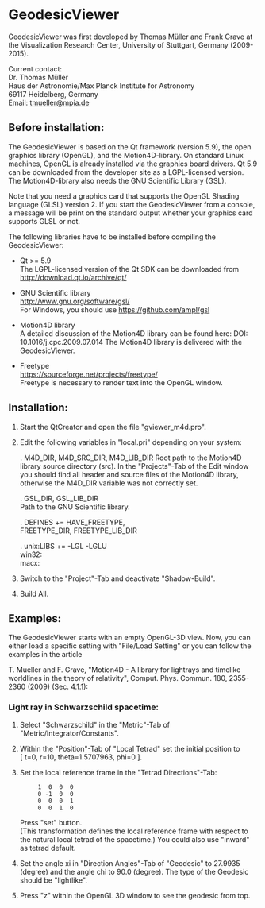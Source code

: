 
# GeodesicViewer

GeodesicViewer was first developed by Thomas Müller and Frank Grave at the 
Visualization Research Center, University of Stuttgart, Germany (2009-2015).

Current contact:  
Dr. Thomas Müller  
Haus der Astronomie/Max Planck Institute for Astronomy  
69117 Heidelberg, Germany  
Email: tmueller@mpia.de  


## Before installation:

The GeodesicViewer is based on the Qt framework (version 5.9), the open graphics 
library (OpenGL), and the Motion4D-library. On standard Linux machines, OpenGL 
is already installed via the graphics board drivers. Qt 5.9 can be downloaded 
from the developer site as a LGPL-licensed version. The Motion4D-library also 
needs the GNU Scientific Library (GSL).

Note that you need a graphics card that supports the OpenGL Shading language 
(GLSL) version 2. If you start the GeodesicViewer from a console, a message 
will be print on the standard output whether your graphics card supports GLSL 
or not.


The following libraries have to be installed before compiling the GeodesicViewer:

* Qt >= 5.9  
  The LGPL-licensed version of the Qt SDK can be downloaded from 
  http://download.qt.io/archive/qt/
   
* GNU Scientific library  
  http://www.gnu.org/software/gsl/  
  For Windows, you should use https://github.com/ampl/gsl

* Motion4D library  
  A detailed discussion of the Motion4D library can be found here:
  DOI: 10.1016/j.cpc.2009.07.014
  The Motion4D library is delivered with the GeodesicViewer.
  
* Freetype  
  https://sourceforge.net/projects/freetype/  
  Freetype is necessary to render text into the OpenGL window. 


## Installation:

1. Start the QtCreator and open the file "gviewer_m4d.pro".
    
2. Edit the following variables in "local.pri" depending on your system:
    
    . M4D_DIR, M4D_SRC_DIR, M4D_LIB_DIR
      Root path to the Motion4D library source directory (src).
      In the "Projects"-Tab of the Edit window you should find all header
      and source files of the Motion4D library, otherwise the M4D_DIR 
      variable was not correctly set.
       
    . GSL_DIR, GSL_LIB_DIR  
      Path to the GNU Scientific library.

    . DEFINES += HAVE_FREETYPE,  
      FREETYPE_DIR, FREETYPE_LIB_DIR

    . unix:LIBS += -LGL -LGLU  
      win32:  
      macx:  
 
3. Switch to the "Project"-Tab and deactivate "Shadow-Build".
      
4. Build All.


## Examples:

The GeodesicViewer starts with an empty OpenGL-3D view. Now, you can either
load a specific setting with "File/Load Setting" or you can follow the examples
in the article 

T. Mueller and F. Grave, 
"Motion4D - A library for lightrays and timelike worldlines in the theory 
of relativity", 
Comput. Phys. Commun. 180, 2355-2360 (2009) 
(Sec. 4.1.1):


### Light ray in Schwarzschild spacetime:

1. Select "Schwarzschild" in the "Metric"-Tab of "Metric/Integrator/Constants".
 
2. Within the "Position"-Tab of "Local Tetrad" set the initial position to  
    [ t=0, r=10, theta=1.5707963, phi=0 ].
     
3. Set the local reference frame in the "Tetrad Directions"-Tab:  

            1  0  0  0  
            0 -1  0  0  
            0  0  0  1  
            0  0  1  0  
     
    Press "set" button.  
    (This transformation defines the local reference frame with respect to the
      natural local tetrad of the spacetime.)
    You could also use "inward" as tetrad default.
       
4. Set the angle xi in "Direction Angles"-Tab of "Geodesic" to 27.9935 (degree) 
   and the angle chi to 90.0 (degree). 
   The type of the Geodesic should be "lightlike".
     
5. Press "z" within the OpenGL 3D window to see the geodesic from top.
     

